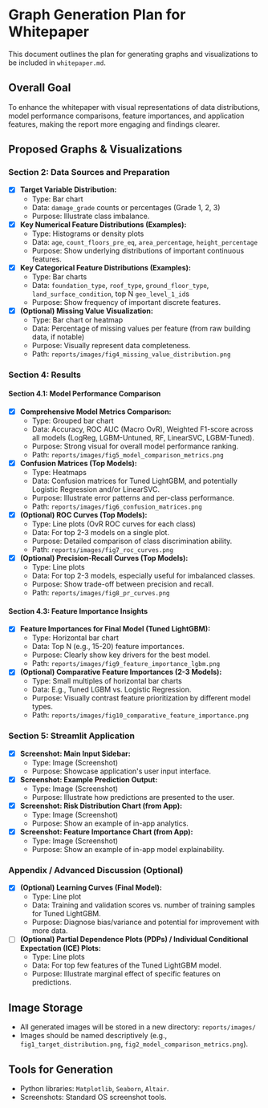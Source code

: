 # Graph Generation Plan for Whitepaper

This document outlines the plan for generating graphs and visualizations to be included in `whitepaper.md`.

## Overall Goal
To enhance the whitepaper with visual representations of data distributions, model performance comparisons, feature importances, and application features, making the report more engaging and findings clearer.

## Proposed Graphs & Visualizations

### Section 2: Data Sources and Preparation
- [x] **Target Variable Distribution:**
    - Type: Bar chart
    - Data: `damage_grade` counts or percentages (Grade 1, 2, 3)
    - Purpose: Illustrate class imbalance.
- [x] **Key Numerical Feature Distributions (Examples):**
    - Type: Histograms or density plots
    - Data: `age`, `count_floors_pre_eq`, `area_percentage`, `height_percentage`
    - Purpose: Show underlying distributions of important continuous features.
- [x] **Key Categorical Feature Distributions (Examples):**
    - Type: Bar charts
    - Data: `foundation_type`, `roof_type`, `ground_floor_type`, `land_surface_condition`, top N `geo_level_1_id`s
    - Purpose: Show frequency of important discrete features.
- [x] **(Optional) Missing Value Visualization:**
    - Type: Bar chart or heatmap
    - Data: Percentage of missing values per feature (from raw building data, if notable)
    - Purpose: Visually represent data completeness.
    - Path: `reports/images/fig4_missing_value_distribution.png`

### Section 4: Results

#### Section 4.1: Model Performance Comparison
- [x] **Comprehensive Model Metrics Comparison:**
    - Type: Grouped bar chart
    - Data: Accuracy, ROC AUC (Macro OvR), Weighted F1-score across all models (LogReg, LGBM-Untuned, RF, LinearSVC, LGBM-Tuned).
    - Purpose: Strong visual for overall model performance ranking.
    - Path: `reports/images/fig5_model_comparison_metrics.png`
- [x] **Confusion Matrices (Top Models):**
    - Type: Heatmaps
    - Data: Confusion matrices for Tuned LightGBM, and potentially Logistic Regression and/or LinearSVC.
    - Purpose: Illustrate error patterns and per-class performance.
    - Path: `reports/images/fig6_confusion_matrices.png`
- [x] **(Optional) ROC Curves (Top Models):**
    - Type: Line plots (OvR ROC curves for each class)
    - Data: For top 2-3 models on a single plot.
    - Purpose: Detailed comparison of class discrimination ability.
    - Path: `reports/images/fig7_roc_curves.png`
- [x] **(Optional) Precision-Recall Curves (Top Models):**
    - Type: Line plots
    - Data: For top 2-3 models, especially useful for imbalanced classes.
    - Purpose: Show trade-off between precision and recall.
    - Path: `reports/images/fig8_pr_curves.png`

#### Section 4.3: Feature Importance Insights
- [x] **Feature Importances for Final Model (Tuned LightGBM):**
    - Type: Horizontal bar chart
    - Data: Top N (e.g., 15-20) feature importances.
    - Purpose: Clearly show key drivers for the best model.
    - Path: `reports/images/fig9_feature_importance_lgbm.png`
- [x] **(Optional) Comparative Feature Importances (2-3 Models):**
    - Type: Small multiples of horizontal bar charts
    - Data: E.g., Tuned LGBM vs. Logistic Regression.
    - Purpose: Visually contrast feature prioritization by different model types.
    - Path: `reports/images/fig10_comparative_feature_importance.png`

### Section 5: Streamlit Application
- [x] **Screenshot: Main Input Sidebar:**
    - Type: Image (Screenshot)
    - Purpose: Showcase application's user input interface.
- [x] **Screenshot: Example Prediction Output:**
    - Type: Image (Screenshot)
    - Purpose: Illustrate how predictions are presented to the user.
- [x] **Screenshot: Risk Distribution Chart (from App):**
    - Type: Image (Screenshot)
    - Purpose: Show an example of in-app analytics.
- [x] **Screenshot: Feature Importance Chart (from App):**
    - Type: Image (Screenshot)
    - Purpose: Show an example of in-app model explainability.

### Appendix / Advanced Discussion (Optional)
- [x] **(Optional) Learning Curves (Final Model):**
    - Type: Line plot
    - Data: Training and validation scores vs. number of training samples for Tuned LightGBM.
    - Purpose: Diagnose bias/variance and potential for improvement with more data.
- [ ] **(Optional) Partial Dependence Plots (PDPs) / Individual Conditional Expectation (ICE) Plots:**
    - Type: Line plots
    - Data: For top few features of the Tuned LightGBM model.
    - Purpose: Illustrate marginal effect of specific features on predictions.

## Image Storage
- All generated images will be stored in a new directory: `reports/images/`
- Images should be named descriptively (e.g., `fig1_target_distribution.png`, `fig2_model_comparison_metrics.png`).

## Tools for Generation
- Python libraries: `Matplotlib`, `Seaborn`, `Altair`.
- Screenshots: Standard OS screenshot tools. 